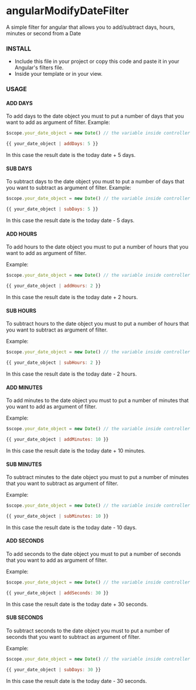 # angularModifyDateFilter
A simple filter for angular that allows you to add/subtract days, hours, minutes or second from a Date


### INSTALL
+ Include this file in your project or copy this code and paste it in your Angular's filters file.
+ Inside your template or in your view.

### USAGE

#### ADD DAYS

To add days to the date object you must to put a number of days that you want to add as argument of filter.
Example:
```javascript
$scope.your_date_object = new Date() // the variable inside controller

{{ your_date_object | addDays: 5 }} 
```
In this case the result date is the today date + 5 days.

#### SUB DAYS

To subtract days to the date object you must to put a number of days that you want to subtract as argument of filter.
Example:
```javascript
$scope.your_date_object = new Date() // the variable inside controller

{{ your_date_object | subDays: 5 }} 
```
In this case the result date is the today date - 5 days.

#### ADD HOURS

To add hours to the date object you must to put a number of hours that you want to add as argument of filter.

Example:
```javascript
$scope.your_date_object = new Date() // the variable inside controller

{{ your_date_object | addHours: 2 }} 
```
In this case the result date is the today date + 2 hours.

#### SUB HOURS

To subtract hours to the date object you must to put a number of hours that you want to subtract as argument of filter.

Example:
```javascript
$scope.your_date_object = new Date() // the variable inside controller

{{ your_date_object | subHours: 2 }} 
```
In this case the result date is the today date - 2 hours.


#### ADD MINUTES

To add minutes to the date object you must to put a number of minutes that you want to add as argument of filter.

Example:
```javascript
$scope.your_date_object = new Date() // the variable inside controller

{{ your_date_object | addMinutes: 10 }} 
```
In this case the result date is the today date + 10 minutes.

#### SUB MINUTES

To subtract minutes to the date object you must to put a number of minutes that you want to subtract as argument of filter.

Example:
```javascript
$scope.your_date_object = new Date() // the variable inside controller

{{ your_date_object | subMinutes: 10 }} 
```
In this case the result date is the today date - 10 days.

#### ADD SECONDS

To add seconds to the date object you must to put a number of seconds that you want to add as argument of filter.

Example:
```javascript
$scope.your_date_object = new Date() // the variable inside controller

{{ your_date_object | addSeconds: 30 }} 
```
In this case the result date is the today date + 30 seconds.

#### SUB SECONDS

To subtract seconds to the date object you must to put a number of seconds that you want to subtract as argument of filter.

Example:
```javascript
$scope.your_date_object = new Date() // the variable inside controller

{{ your_date_object | subDays: 30 }} 
```
In this case the result date is the today date - 30 seconds.
